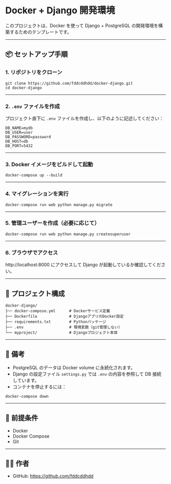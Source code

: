 # Docker + Django 開発環境

このプロジェクトは、Docker を使って Django + PostgreSQL の開発環境を構築するためのテンプレートです。

---

## 📦 セットアップ手順

### 1. リポジトリをクローン

```
git clone https://github.com/fddcddhdd/docker-django.git
cd docker-django
```

---

### 2. `.env` ファイルを作成

プロジェクト直下に `.env` ファイルを作成し、以下のように記述してください：

```
DB_NAME=mydb
DB_USER=user
DB_PASSWORD=password
DB_HOST=db
DB_PORT=5432
```

---

### 3. Docker イメージをビルドして起動

```
docker-compose up --build
```

---

### 4. マイグレーションを実行

```
docker-compose run web python manage.py migrate
```

---

### 5. 管理ユーザーを作成（必要に応じて）

```
docker-compose run web python manage.py createsuperuser
```

---

### 6. ブラウザでアクセス

http://localhost:8000 にアクセスして Django が起動しているか確認してください。

---

## 📁 プロジェクト構成

```
docker-django/
├── docker-compose.yml      # Dockerサービス定義
├── Dockerfile              # DjangoアプリのDocker設定
├── requirements.txt        # Pythonパッケージ
├── .env                    # 環境変数（git管理しない）
└── myproject/              # Djangoプロジェクト本体
```

---

## 📝 備考

- PostgreSQL のデータは Docker volume に永続化されます。
- Django の設定ファイル `settings.py` では `.env` の内容を参照して DB 接続しています。
- コンテナを停止するには：

```
docker-compose down
```

---

## 🐳 前提条件

- Docker
- Docker Compose
- Git

---

## 🧑‍💻 作者

- GitHub: https://github.com/fddcddhdd
